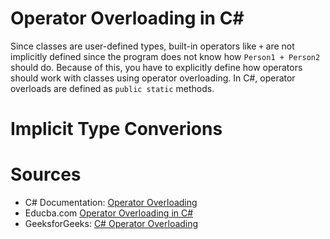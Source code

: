 # Operator Overloading in C#
Since classes are user-defined types, built-in operators like `+` are not implicitly defined since the program does not know how `Person1 + Person2` should do. Because of this,
you have to explicitly define how operators should work with classes using operator overloading. In C#, operator overloads are defined as `public static` methods.

# Implicit Type Converions

# Sources
- C# Documentation: [Operator Overloading](https://docs.microsoft.com/en-us/dotnet/csharp/language-reference/operators/operator-overloading#overloadable-operators)
- Educba.com [Operator Overloading in C#](https://www.educba.com/operator-overloading-in-c-sharp/)
- GeeksforGeeks: [C# Operator Overloading](https://www.geeksforgeeks.org/c-sharp-operator-overloading/)
